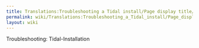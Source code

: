 ```yaml
---
title: Translations:Troubleshooting a Tidal install/Page display title/de
permalink: wiki/Translations:Troubleshooting_a_Tidal_install/Page_display_title/de/
layout: wiki
---
```


Troubleshooting: Tidal-Installation
